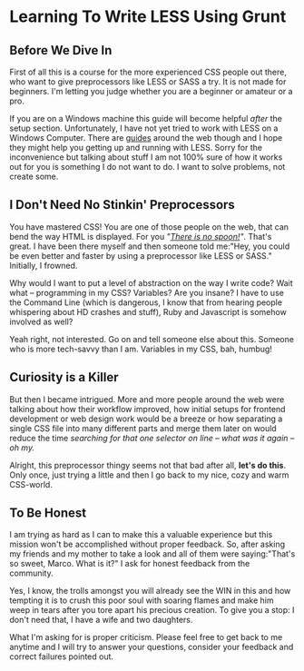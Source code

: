 # Learning To Write LESS Using Grunt

## Before We Dive In

First of all this is a course for the more experienced CSS people out there, who want to give preprocessors like LESS or SASS a try. It is not made for beginners. I'm letting you judge whether you are a beginner or amateur or a pro.

If you are on a Windows machine this guide will become helpful *after* the setup section. Unfortunately, I have not yet tried to work with LESS on a Windows Computer. There are [guides](https://www.youtube.com/watch?v=te5i_CIC9Po) around the web though and I hope they might help you getting up and running with LESS. Sorry for the inconvenience but talking about stuff I am not 100% sure of how it works out for you is something I do not want to do. I want to solve problems, not create some.

## I Don't Need No Stinkin' Preprocessors

You have mastered CSS! You are one of those people on the web, that can bend the way HTML is displayed. For you *"[There is no spoon!](https://www.youtube.com/watch?v=dzm8kTIj_0M)"*. That's great. I have been there myself and then someone told me:"Hey, you could be even better and faster by using a preprocessor like LESS or SASS." Initially, I frowned.

Why would I want to put a level of abstraction on the way I write code? Wait what – programming in my CSS? Variables? Are you insane? I have to use the Command Line (which is dangerous, I know that from hearing people whispering about HD crashes and stuff), Ruby and Javascript is somehow involved as well?

Yeah right, not interested. Go on and tell someone else about this. Someone who is more tech-savvy than I am. Variables in my CSS, bah, humbug!

## Curiosity is a Killer

But then I became intrigued. More and more people around the web were talking about how their workflow improved, how initial setups for frontend development or web design work would be a breeze or how separating a single CSS file into many different parts and merge them later on would reduce the time *searching for that one selector on line – what was it again – oh my.*

Alright, this preprocessor thingy seems not that bad after all, **let's do this**. Only once, just trying a little and then I go back to my nice, cozy and warm CSS-world.

## To Be Honest

I am trying as hard as I can to make this a valuable experience but this mission won't be accomplished without proper feedback. So, after asking my friends and my mother to take a look and all of them were saying:"That's so sweet, Marco. What is it?" I ask for honest feedback from the community.

Yes, I know, the trolls amongst you will already see the WIN in this and how tempting it is to crush this poor soul with soaring flames and make him weep in tears after you tore apart his precious creation. To give you a stop: I don't need that, I have a wife and two daughters.

What I'm asking for is proper criticism. Please feel free to get back to me anytime and I will try to answer your questions, consider your feedback and correct failures pointed out.
